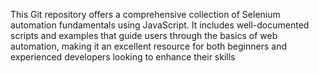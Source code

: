 This Git repository offers a comprehensive collection of Selenium automation fundamentals using JavaScript. It includes well-documented scripts and examples that guide users through the basics of web automation, making it an excellent resource for both beginners and experienced developers looking to enhance their skills
